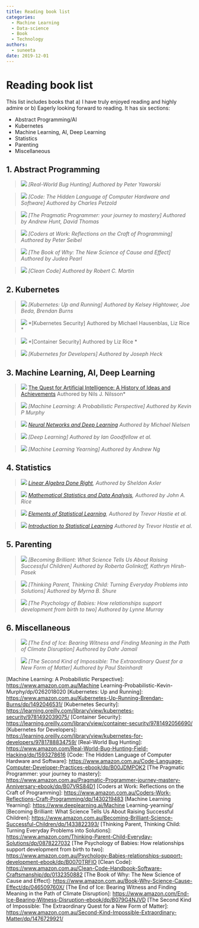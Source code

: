 ```yaml
---
title: Reading book list
categories:
  - Machine Learning
  - Data-science  
  - Book
  - Technology
authors:
  - suneeta
date: 2019-12-01
---
```


# Reading book list

This list includes books that a) I have truly enjoyed reading and highly admire or b) Eagerly 
looking forward to reading. It has six sections:

- Abstract Programming/AI
- Kubernetes
- Machine Learning, AI, Deep Learning
- Statistics
- Parenting
- Miscellaneous

## 1. Abstract Programming

>![](../../resources/books/Yaworski.jpg)
*[Real-World Bug Hunting] Authored by Peter Yaworski*
 
 >![](../../resources/books/Petzold.jpg)
*[Code: The Hidden Language of Computer Hardware and Software] Authored by Charles Petzold*
 
>![](../../resources/books/Thomas.jpg)
*[The Pragmatic Programmer: your journey to mastery] Authored by Andrew Hunt, David Thomas*

>![](../../resources/books/Seibel.jpg)
*[Coders at Work: Reflections on the Craft of Programming] Authored by Peter Seibel*
 
>![](../../resources/books/Pearl.jpg) 
*[The Book of Why: The New Science of Cause and Effect] Authored by Judea Pearl*

>![](../../resources/books/Martin.jpg)
*[Clean Code]  Authored by Robert C. Martin*

## 2. Kubernetes

>![](../../resources/books/Hightower.jpg)
*[Kubernetes: Up and Running] Authored by Kelsey Hightower, Joe Beda, Brendan Burns*

>![](../../resources/books/LizRice.jpg)
*[Kubernetes Security] Authored by Michael Hausenblas, Liz Rice *

  
>![](../../resources/books/LizRice2.jpg)
*[Container Security] Authored by Liz Rice *

>![](../../resources/books/Heck.jpg)
*[Kubernetes for Developers] Authored by Joseph Heck*
 

## 3. Machine Learning, AI, Deep Learning

>![](../../resources/books/Nilsson.jpg)
[The Quest for Artificial Intelligence: A History of Ideas and Achievements] Authored by Nils J. Nilsson*

>![](../../resources/books/Murphy.jpg)
*[Machine Learning: A Probabilistic Perspective] Authored by Kevin P Murphy*

>![](../../resources/books/Nielsen.png)
*[Neural Networks and Deep Learning]  Authored by Michael Nielsen*


>![](../../resources/books/Gooodfellow.jpg)
*[Deep Learning] Authored by Ian Goodfellow et al.*


>![](../../resources/books/AndrewNg.jpg)
*[Machine Learning Yearning] Authored by Andrew Ng*


## 4. Statistics
 
>![](../../resources/books/Axler.png)
*[Linear Algebra Done Right], Authored by Sheldon Axler*


>![](../../resources/books/Rice.jpg)
*[Mathematical Statistics and Data Analysis], Authored by John A. Rice*


>![](../../resources/books/Hestie.jpg)
*[Elements of Statistical Learning], Authored by Trevor Hastie et al.*


>![](../../resources/books/Hestie2.jpg)
*[Introduction to Statistical Learning]  Authored by Trevor Hastie et al.*

## 5. Parenting

>![](../../resources/books/Pasek.jpg)
*[Becoming Brilliant: What Science Tells Us About Raising Successful Children] Authored by Roberta Golinkoff, Kathryn Hirsh-Pasek*

>![](../../resources/books/Shure.jpg)
*[Thinking Parent, Thinking Child: Turning Everyday Problems into Solutions] Authored by Myrna B. Shure*

>![](../../resources/books/Murray.jpg)
*[The Psychology of Babies: How relationships support development from birth to two] Authored by Lynne Murray* 


## 6. Miscellaneous

>![](../../resources/books/Jamail.jpg) 
*[The End of Ice: Bearing Witness and Finding Meaning in the Path of Climate Disruption] Authored by Dahr Jamail*

>![](../../resources/books/Steinhardt.jpg) 
*[The Second Kind of Impossible: The Extraordinary Quest for a New Form of Matter] Authored by Paul Steinhardt*


[Linear Algebra Done Right]: https://linear.axler.net/
[Mathematical Statistics and Data Analysis]: https://www.amazon.com/Mathematical-Statistics-Data-Analysis-John/dp/0534209343
[Elements of Statistical Learning]: https://web.stanford.edu/~hastie/Papers/ESLII.pdf
[Introduction to Statistical Learning]: http://faculty.marshall.usc.edu/gareth-james/ISL/
[Neural Networks and Deep Learning]: http://neuralnetworksanddeeplearning.com/
[The Quest for Artificial Intelligence: A History of Ideas and Achievements]: https://ai.stanford.edu/~nilsson/QAI/qai.pdf
[Machine Learning: A Probabilistic Perspective]: https://www.amazon.com.au/Machine Learning-Probabilistic-Kevin-Murphy/dp/0262018020
[Kubernetes: Up and Running]: https://www.amazon.com.au/Kubernetes-Up-Running-Brendan-Burns/dp/1492046531/
[Kubernetes Security]: https://learning.oreilly.com/library/view/kubernetes-security/9781492039075/
[Container Security]: https://learning.oreilly.com/library/view/container-security/9781492056690/
[Kubernetes for Developers]: https://learning.oreilly.com/library/view/kubernetes-for-developers/9781788834759/
[Real-World Bug Hunting]: https://www.amazon.com/Real-World-Bug-Hunting-Field-Hacking/dp/1593278616
[Code: The Hidden Language of Computer Hardware and Software]: https://www.amazon.com.au/Code-Language-Computer-Developer-Practices-ebook/dp/B00JDMPOK2
[The Pragmatic Programmer: your journey to mastery]: https://www.amazon.com.au/Pragmatic-Programmer-journey-mastery-Anniversary-ebook/dp/B07VRS84D1
[Coders at Work: Reflections on the Craft of Programming]: https://www.amazon.com.au/Coders-Work-Reflections-Craft-Programming/dp/1430219483
[Machine Learning Yearning]: https://www.deeplearning.ai/Machine Learning-yearning/
[Becoming Brilliant: What Science Tells Us About Raising Successful Children]: https://www.amazon.com.au/Becoming-Brilliant-Science-Successful-Children/dp/1433822393/
[Thinking Parent, Thinking Child: Turning Everyday Problems into Solutions]: https://www.amazon.com/Thinking-Parent-Child-Everyday-Solutions/dp/0878227032
[The Psychology of Babies: How relationships support development from birth to two]: https://www.amazon.com.au/Psychology-Babies-relationships-support-development-ebook/dp/B0070TRFIO
[Clean Code]: https://www.amazon.com.au/Clean-Code-Handbook-Software-Craftsmanship/dp/0132350882
[The Book of Why: The New Science of Cause and Effect]: https://www.amazon.com.au/Book-Why-Science-Cause-Effect/dp/046509760X/
[The End of Ice: Bearing Witness and Finding Meaning in the Path of Climate Disruption]: https://www.amazon.com/End-Ice-Bearing-Witness-Disruption-ebook/dp/B079G4NJVD
[The Second Kind of Impossible: The Extraordinary Quest for a New Form of Matter]: https://www.amazon.com.au/Second-Kind-Impossible-Extraordinary-Matter/dp/1476729921/
